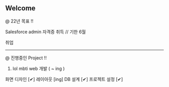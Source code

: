 ## Welcome

@ 22년 목표 !!

Salesforce admin 자격증 취득 // 기한 6월

취업

------------------------------------------------------

@ 진행중인 Project !!

1. lol mbti web 개발 ( ~ ing )

화면 디자인 [✔]
레이아웃 [ing]
DB 설계 [✔]
프로젝트 설정 [✔]
